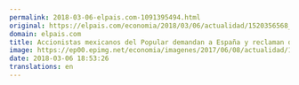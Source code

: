 ```yaml
---
permalink: 2018-03-06-elpais.com-1091395494.html
original: https://elpais.com/economia/2018/03/06/actualidad/1520356568_749537.html#?ref=rss&format=simple&link=link
domain: elpais.com
title: Accionistas mexicanos del Popular demandan a España y reclaman documentación al Santander
image: https://ep00.epimg.net/economia/imagenes/2017/06/08/actualidad/1496946483_611671_1496946574_rrss_normal.jpg
date: 2018-03-06 18:53:26
translations: en
---
```


